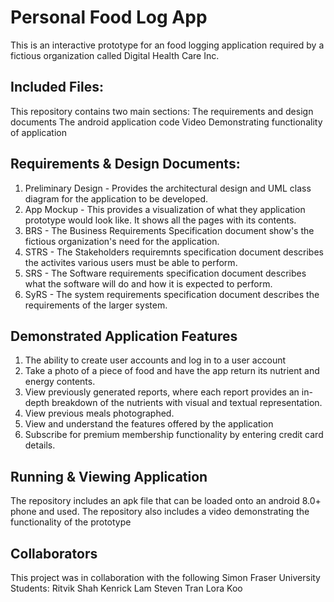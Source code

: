 # Personal Food Log App

This is an interactive prototype for an food logging application required by a fictious organization called Digital Health Care Inc.

## Included Files:
This repository contains two main sections:
  The requirements and design documents
  The android application code
  Video Demonstrating functionality of application

## Requirements & Design Documents:
1. Preliminary Design - Provides the architectural design and UML class diagram for the application to be developed.
2. App Mockup - This provides a visualization of what they application prototype would look like. It shows all the pages with its contents.
3. BRS - The Business Requirements Specification document show's the fictious organization's need for the application.
4. STRS - The Stakeholders requiremnts specification document describes the activites various users must be able to perform.
5. SRS - The Software requirements specification document describes what the software will do and how it is expected to perform.
6. SyRS - The system requirements specification document describes the requirements of the larger system.

## Demonstrated Application Features
1. The ability to create user accounts and log in to a user account
2. Take a photo of a piece of food and have the app return its nutrient and energy contents.
3. View previously generated reports, where each report provides an in-depth breakdown of the nutrients with visual and textual representation.
4. View previous meals photographed.
5. View and understand the features offered by the application
6. Subscribe for premium membership functionality by entering credit card details.

## Running & Viewing Application
The repository includes an apk file that can be loaded onto an android 8.0+ phone and used.
The repository also includes a video demonstrating the functionality of the prototype

## Collaborators
This project was in collaboration with the following Simon Fraser University Students:
Ritvik Shah
Kenrick Lam
Steven Tran
Lora Koo

